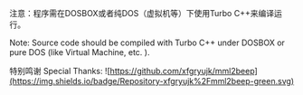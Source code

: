 注意：程序需在DOSBOX或者纯DOS（虚拟机等）下使用Turbo C++来编译运行。

Note: Source code should be compiled with Turbo C++ under DOSBOX or pure DOS (like Virtual Machine, etc. ).

特别鸣谢 Special Thanks: ![https://github.com/xfgryujk/mml2beep](https://img.shields.io/badge/Repository-xfgryujk%2Fmml2beep-green.svg)
